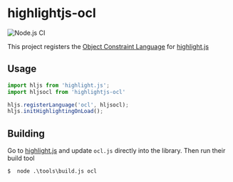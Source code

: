 # highlightjs-ocl

![Node.js CI](https://github.com/nhomble/highlightjs-ocl/workflows/Node.js%20CI/badge.svg)


This project registers the [Object Constraint Language](https://www.omg.org/spec/OCL) for [highlight.js](https://github.com/highlightjs/highlight.js/)

## Usage
```javascript
import hljs from 'highlight.js';
import hljsocl from 'highlightjs-ocl'

hljs.registerLanguage('ocl', hljsocl);
hljs.initHighlightingOnLoad();
```

## Building
Go to [highlight.js](https://github.com/highlightjs/highlight.js) and update ```ocl.js``` directly into the library. Then run their build tool
```shell script
$  node .\tools\build.js ocl
```
